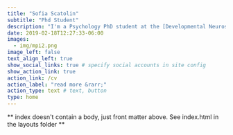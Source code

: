 ```yaml
---
title: "Sofia Scatolin"
subtitle: "Phd Student"
description: "I'm a Psychology PhD student at the [Developmental Neuroscience Lab](https://www.jacobscenter.uzh.ch/en/research/developmental_neuroscience.html) at the __University of Zürich__. I'm interested in how children learn in interaction with others. Specifically, my research focuses on the intergenerational transfer of socioemotional skills. To address this topic, I use neuroimaging, behavioural measures, and computational models. In my research, I support open science practices."
date: 2019-02-18T12:27:33-06:00
images:
  - img/mpi2.png
image_left: false
text_align_left: true
show_social_links: true # specify social accounts in site config
show_action_link: true
action_link: /cv
action_label: "read more &rarr;"
action_type: text # text, button
type: home
---
```


** index doesn't contain a body, just front matter above.
See index.html in the layouts folder **
